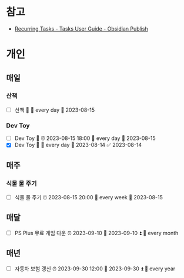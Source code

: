 # 참고
- [Recurring Tasks - Tasks User Guide - Obsidian Publish](https://publish.obsidian.md/tasks/Getting+Started/Recurring+Tasks)

# 개인
## 매일
### 산책
- [ ] 산책 🔼 🔁 every day 📅 2023-08-15
### Dev Toy
- [ ] Dev Toy 🔼 ⏰ 2023-08-15 18:00 🔁 every day 📅 2023-08-15
- [x] Dev Toy 🔼 🔁 every day 📅 2023-08-14 ✅ 2023-08-14

## 매주
### 식물 물 주기
- [ ] 식물 물 주기 ⏰ 2023-08-15 20:00 🔁 every week 📅 2023-08-15
## 매달
- [ ] PS Plus 무료 게임 다운 ⏰ 2023-09-10 📅 2023-09-10 ⏫ 🔁 every month  
## 매년
- [ ] 자동차 보험 갱신 ⏰ 2023-09-30 12:00 📅 2023-09-30 ⏫ 🔁 every year